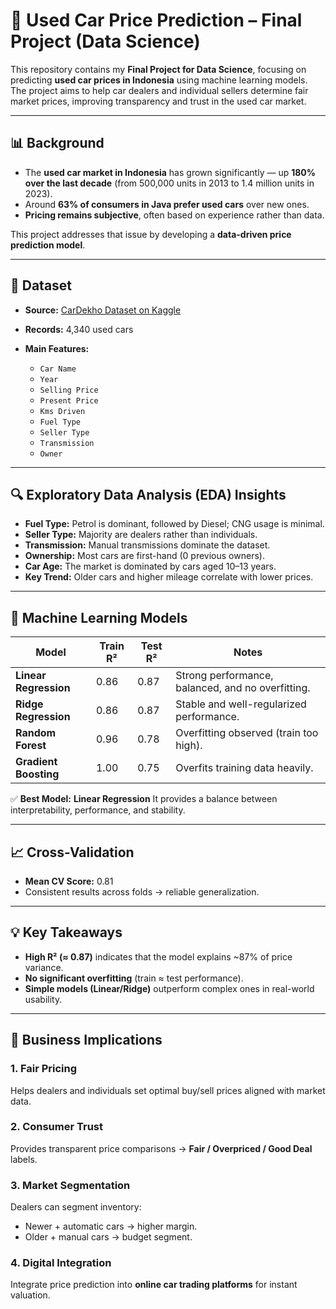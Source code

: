 # 🚗 Used Car Price Prediction – Final Project (Data Science)

This repository contains my **Final Project for Data Science**, focusing on predicting **used car prices in Indonesia** using machine learning models. The project aims to help car dealers and individual sellers determine fair market prices, improving transparency and trust in the used car market.

---

## 📊 Background

* The **used car market in Indonesia** has grown significantly — up **180% over the last decade** (from 500,000 units in 2013 to 1.4 million units in 2023).
* Around **63% of consumers in Java prefer used cars** over new ones.
* **Pricing remains subjective**, often based on experience rather than data.

This project addresses that issue by developing a **data-driven price prediction model**.

---

## 🧩 Dataset

* **Source:** [CarDekho Dataset on Kaggle](https://www.kaggle.com/)
* **Records:** 4,340 used cars
* **Main Features:**

  * `Car Name`
  * `Year`
  * `Selling Price`
  * `Present Price`
  * `Kms Driven`
  * `Fuel Type`
  * `Seller Type`
  * `Transmission`
  * `Owner`

---

## 🔍 Exploratory Data Analysis (EDA) Insights

* **Fuel Type:** Petrol is dominant, followed by Diesel; CNG usage is minimal.
* **Seller Type:** Majority are dealers rather than individuals.
* **Transmission:** Manual transmissions dominate the dataset.
* **Ownership:** Most cars are first-hand (0 previous owners).
* **Car Age:** The market is dominated by cars aged 10–13 years.
* **Key Trend:** Older cars and higher mileage correlate with lower prices.

---

## 🤖 Machine Learning Models

| Model                 | Train R² | Test R² | Notes                                             |
| --------------------- | -------- | ------- | ------------------------------------------------- |
| **Linear Regression** | 0.86     | 0.87    | Strong performance, balanced, and no overfitting. |
| **Ridge Regression**  | 0.86     | 0.87    | Stable and well-regularized performance.          |
| **Random Forest**     | 0.96     | 0.78    | Overfitting observed (train too high).            |
| **Gradient Boosting** | 1.00     | 0.75    | Overfits training data heavily.                   |

✅ **Best Model:** **Linear Regression**
It provides a balance between interpretability, performance, and stability.

---

## 📈 Cross-Validation

* **Mean CV Score:** 0.81
* Consistent results across folds → reliable generalization.

---

## 💡 Key Takeaways

* **High R² (≈ 0.87)** indicates that the model explains ~87% of price variance.
* **No significant overfitting** (train ≈ test performance).
* **Simple models (Linear/Ridge)** outperform complex ones in real-world usability.

---

## 🚀 Business Implications

### 1. Fair Pricing

Helps dealers and individuals set optimal buy/sell prices aligned with market data.

### 2. Consumer Trust

Provides transparent price comparisons → **Fair / Overpriced / Good Deal** labels.

### 3. Market Segmentation

Dealers can segment inventory:

* Newer + automatic cars → higher margin.
* Older + manual cars → budget segment.

### 4. Digital Integration

Integrate price prediction into **online car trading platforms** for instant valuation.
